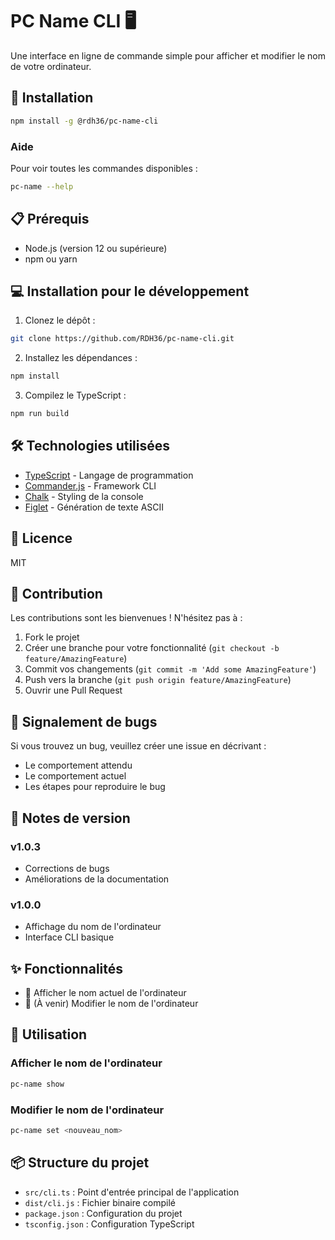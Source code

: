# PC Name CLI 🖥️

Une interface en ligne de commande simple pour afficher et modifier le nom de votre ordinateur.

## 🚀 Installation

```bash
npm install -g @rdh36/pc-name-cli
```

### Aide

Pour voir toutes les commandes disponibles :

```bash
pc-name --help
```

## 📋 Prérequis

- Node.js (version 12 ou supérieure)
- npm ou yarn

## 💻 Installation pour le développement

1. Clonez le dépôt :

```bash
git clone https://github.com/RDH36/pc-name-cli.git
```

2. Installez les dépendances :

```bash
npm install
```

3. Compilez le TypeScript :

```bash
npm run build
```

## 🛠️ Technologies utilisées

- [TypeScript](https://www.typescriptlang.org/) - Langage de programmation
- [Commander.js](https://github.com/tj/commander.js) - Framework CLI
- [Chalk](https://github.com/chalk/chalk) - Styling de la console
- [Figlet](https://github.com/patorjk/figlet.js) - Génération de texte ASCII

## 📄 Licence

MIT

## 👥 Contribution

Les contributions sont les bienvenues ! N'hésitez pas à :

1. Fork le projet
2. Créer une branche pour votre fonctionnalité (`git checkout -b feature/AmazingFeature`)
3. Commit vos changements (`git commit -m 'Add some AmazingFeature'`)
4. Push vers la branche (`git push origin feature/AmazingFeature`)
5. Ouvrir une Pull Request

## 🐛 Signalement de bugs

Si vous trouvez un bug, veuillez créer une issue en décrivant :

- Le comportement attendu
- Le comportement actuel
- Les étapes pour reproduire le bug

## 📝 Notes de version

### v1.0.3

- Corrections de bugs
- Améliorations de la documentation

### v1.0.0

- Affichage du nom de l'ordinateur
- Interface CLI basique

## ✨ Fonctionnalités

- 📝 Afficher le nom actuel de l'ordinateur
- 🔄 (À venir) Modifier le nom de l'ordinateur

## 📖 Utilisation

### Afficher le nom de l'ordinateur

```bash
pc-name show
```

### Modifier le nom de l'ordinateur

```bash
pc-name set <nouveau_nom>
```

## 📦 Structure du projet

- `src/cli.ts` : Point d'entrée principal de l'application
- `dist/cli.js` : Fichier binaire compilé
- `package.json` : Configuration du projet
- `tsconfig.json` : Configuration TypeScript
